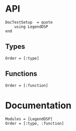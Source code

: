 # API

```@meta
DocTestSetup  = quote
    using LegendDSP
end
```

## Types

```@index
Order = [:type]
```

## Functions

```@index
Order = [:function]
```

# Documentation

```@autodocs
Modules = [LegendDSP]
Order = [:type, :function]
```
